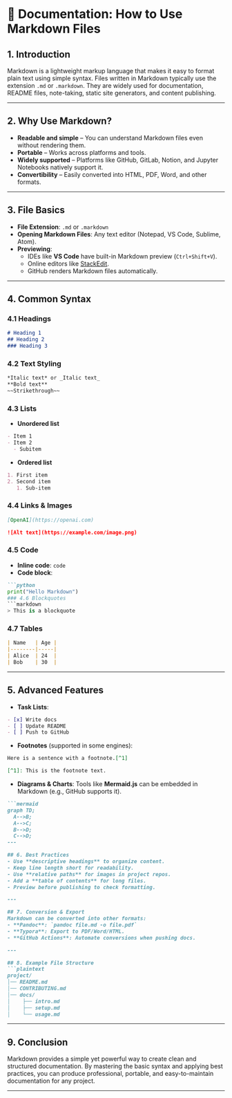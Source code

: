 # 📄 Documentation: How to Use Markdown Files

## 1. Introduction

Markdown is a lightweight markup language that makes it easy to format plain text using simple syntax. Files written in Markdown typically use the extension `.md` or `.markdown`. They are widely used for documentation, README files, note-taking, static site generators, and content publishing.

------

## 2. Why Use Markdown?

- **Readable and simple** – You can understand Markdown files even without rendering them.
- **Portable** – Works across platforms and tools.
- **Widely supported** – Platforms like GitHub, GitLab, Notion, and Jupyter Notebooks natively support it.
- **Convertibility** – Easily converted into HTML, PDF, Word, and other formats.

------

## 3. File Basics

- **File Extension**: `.md` or `.markdown`
- **Opening Markdown Files**: Any text editor (Notepad, VS Code, Sublime, Atom).
- **Previewing**:
  - IDEs like **VS Code** have built-in Markdown preview (`Ctrl+Shift+V`).
  - Online editors like [StackEdit](https://stackedit.io/).
  - GitHub renders Markdown files automatically.

------

## 4. Common Syntax

### 4.1 Headings

```markdown
# Heading 1
## Heading 2
### Heading 3
```

### 4.2 Text Styling

```markdown
*Italic text* or _Italic text_  
**Bold text**  
~~Strikethrough~~
```

### 4.3 Lists

- **Unordered list**

```markdown
- Item 1
- Item 2
  - Subitem
```

- **Ordered list**

```markdown
1. First item
2. Second item
   1. Sub-item
```

### 4.4 Links & Images

```markdown
[OpenAI](https://openai.com)  

![Alt text](https://example.com/image.png)
```

### 4.5 Code

- **Inline code**: ``code``
- **Code block**:

~~~markdown
```python
print("Hello Markdown")
### 4.6 Blockquotes  
```markdown
> This is a blockquote
~~~

### 4.7 Tables

```markdown
| Name   | Age |
|--------|-----|
| Alice  | 24  |
| Bob    | 30  |
```

------

## 5. Advanced Features

- **Task Lists**:

```markdown
- [x] Write docs
- [ ] Update README
- [ ] Push to GitHub
```

- **Footnotes** (supported in some engines):

```markdown
Here is a sentence with a footnote.[^1]

[^1]: This is the footnote text.
```

- **Diagrams & Charts**: Tools like **Mermaid.js** can be embedded in Markdown (e.g., GitHub supports it).

~~~markdown
```mermaid
graph TD;
  A-->B;
  A-->C;
  B-->D;
  C-->D;
---

## 6. Best Practices  
- Use **descriptive headings** to organize content.  
- Keep line length short for readability.  
- Use **relative paths** for images in project repos.  
- Add a **table of contents** for long files.  
- Preview before publishing to check formatting.  

---

## 7. Conversion & Export  
Markdown can be converted into other formats:  
- **Pandoc**: `pandoc file.md -o file.pdf`  
- **Typora**: Export to PDF/Word/HTML.  
- **GitHub Actions**: Automate conversions when pushing docs.  

---

## 8. Example File Structure  
```plaintext
project/
│── README.md
│── CONTRIBUTING.md
│── docs/
│    ├── intro.md
│    ├── setup.md
│    └── usage.md
~~~

------

## 9. Conclusion

Markdown provides a simple yet powerful way to create clean and structured documentation. By mastering the basic syntax and applying best practices, you can produce professional, portable, and easy-to-maintain documentation for any project.

------

